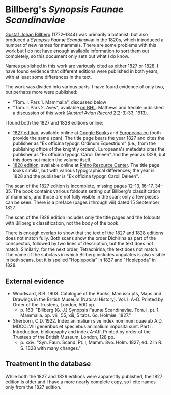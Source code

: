 # Billberg's _Synopsis Faunae Scandinaviae_

[Gustaf Johan Billberg](/h/73658) (1772–1844) was primarily a botanist, but also
produced a _Synopsis Faunæ Scandinaviæ_ in the 1820s, which introduced a number of new
names for mammals. There are some problems with this work but I do not have enough
available information to sort them out completely, so this document only sets out what I
do know.

Names published in this work are variously cited as either 1827 or 1828. I have found
evidence that different editions were published in both years, with at least some
differences in the text.

The work was divided into various parts. I have found evidence of only two, but perhaps
more were published:

- "Tom. I. Pars 1. Mammalia", discussed below
- "Tom. I. Pars 2. Aves", available
  [on BHL](https://www.biodiversitylibrary.org/item/137828). Mathews and Iredale
  published [a discussion](https://www.biodiversitylibrary.org/page/34804601) of this
  work (_Austral Avian Record_ 2(2-3):33, 1913).

I found both the 1827 and 1828 editions online:

- [1827 edition](/a/67228), available online at
  [Google Books](https://books.google.com/books?id=g3AFAAAAQAAJ) and
  [Europeana.eu](https://www.europeana.eu/en/item/9200143/BibliographicResource_2000069314128)
  (both provide the same scan). The title page bears the year 1827 and cites the
  publisher as "Ex officina typogr. Ordinum Equestrium" (i.e., from the publishing
  office of the knightly orders). Europeana's metadata cites the publisher as "Ex
  officina typogr. Caroli Deleen" and the year as 1828, but this does not match the
  volume itself.
- [1828 edition](/a/67230), available online at
  [Rhino Resource Center](http://www.rhinoresourcecenter.com/index.php?s=1&act=refs&CODE=ref_detail&id=1165234971).
  The title page looks similar, but with various typographical differences; the year is
  1828 and the publisher is "Ex officina typogr. Caroli Deleen".

The scan of the 1827 edition is incomplete, missing pages 12–13, 16–17, 34–35. The book
contains various foldouts setting out Billberg's classification of mammals, and those
are not fully visible in the scan; only a few pieces can be seen. There is a preface
(pages i through viii) dated 15 September 1827.

The scan of the 1828 edition includes only the title pages and the foldouts with
Billberg's classification, not the body of the book.

There is enough overlap to show that the text of the 1827 and 1828 editions does not
match fully. Both scans show the order Dichirina as part of the conspectus, followed by
two lines of description, but the text does not match. Similarly, for the next order,
Tetrachirina, the text does not match. The name of the subclass in which Billberg
includes ungulates is also visible in both scans, but it is spelled "Hoplepodia" in 1827
and "Hoplepoda" in 1828.

## External evidence

- Woodward, B.B. 1903. Catalogue of the Books, Manuscripts, Maps and Drawings in the
  British Museum (Natural History). Vol. I. A–D. Printed by Order of the Trustees,
  London, 500 pp.
  - p. 163: "Billberg (G. J.) Synopsis Faunæ Scandinaviæ. Tom. I, pt. 1. Mammalia. pp.
    viii, 55, xiii, 5 tabs. 6o. Holmiæ, 1827."
- Sherborn, C.D. 1922. Index animalium sive index nominum quae ab A.D. MDCCLVIII
  generibus et speciebus animalium imposita sunt. Part I. Introduction, bibliography and
  index A-Aff. Printed by order of the Trustees of the British Museum, London, 128 pp.
  - p. xxiv: "Syn. Faun. Scand. Pt. I, Mamm. 8vo. Holm. 1827; ed. 2 in R. S. 1828 with
    many changes."

## Treatment in the database

While both the 1827 and 1828 editions were apparently published, the 1827 edition is
older and I have a more nearly complete copy, so I cite names only from the 1827
edition.
